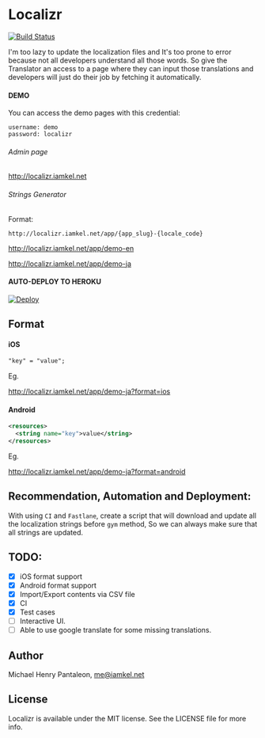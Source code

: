 # Localizr

[![Build Status](https://travis-ci.org/michaelhenry/Localizr.svg?branch=master)](https://travis-ci.org/michaelhenry/Localizr)


I'm too lazy to update the localization files and It's too prone to error because not all developers understand all those words. So give the Translator an access to a page where they can input those translations and developers will just do their job by fetching it automatically.

#### DEMO

You can access the demo pages with this credential:
```
username: demo
password: localizr
```

###### Admin page
http://localizr.iamkel.net

###### Strings Generator

Format:
```
http://localizr.iamkel.net/app/{app_slug}-{locale_code}
```

http://localizr.iamkel.net/app/demo-en

http://localizr.iamkel.net/app/demo-ja


#### AUTO-DEPLOY TO HEROKU

[![Deploy](https://www.herokucdn.com/deploy/button.svg)](https://heroku.com/deploy?template=https://github.com/michaelhenry/localizr)


## Format

#### iOS

```txt
"key" = "value";
```

Eg.

http://localizr.iamkel.net/app/demo-ja?format=ios


#### Android

```xml
<resources>
  <string name="key">value</string>
</resources>
```

Eg.

http://localizr.iamkel.net/app/demo-ja?format=android


## Recommendation, Automation and Deployment:
With using `CI` and `Fastlane`, create a script that will download and update all the localization strings before `gym` method, So we can always make sure that all strings are updated. 


## TODO:

- [x] iOS format support
- [x] Android format support
- [x] Import/Export contents via CSV file
- [x] CI
- [x] Test cases
- [ ] Interactive UI.
- [ ] Able to use google translate for some missing translations.

## Author

Michael Henry Pantaleon, me@iamkel.net

## License

Localizr is available under the MIT license. See the LICENSE file for more info.
